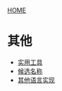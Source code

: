 [HOME](/)

# 其他

- [实用工具](Others/HelpfulTools.md)
- [候选名称](Others/CandidateNames.md)
- [其他语言实现](Others/OtherLanguageImpliments.md)
